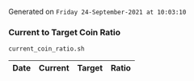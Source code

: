 Generated on `Friday 24-September-2021 at 10:03:10`

### Current to Target Coin Ratio
`current_coin_ratio.sh`

Date|Current|Target|Ratio
---|---|---|---
